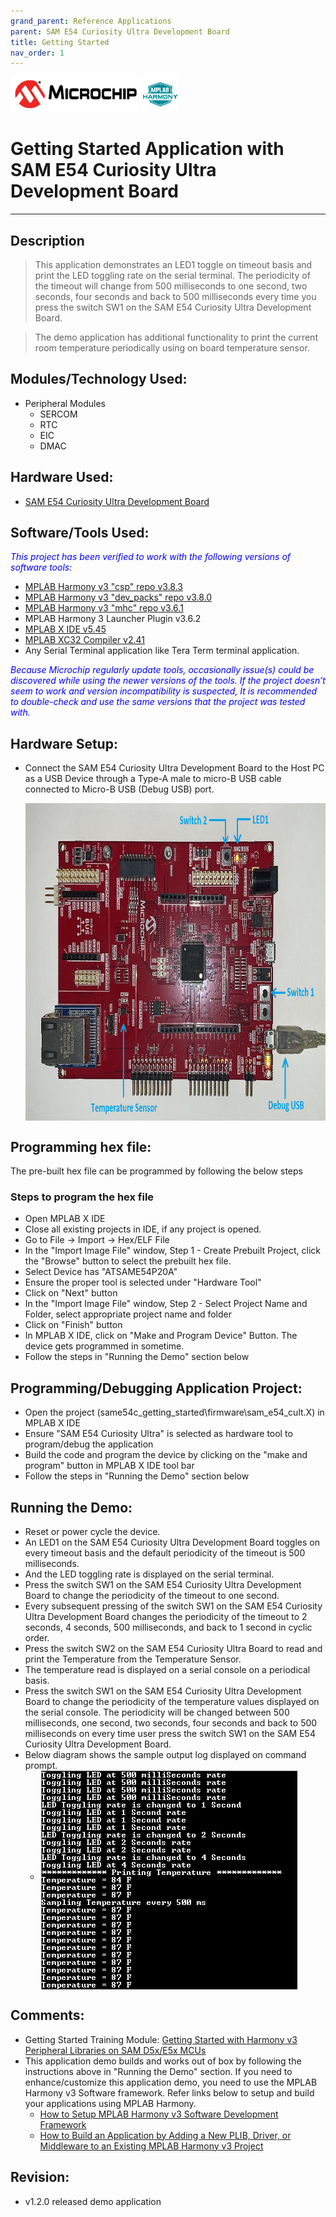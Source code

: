 ```yaml
---
grand_parent: Reference Applications
parent: SAM E54 Curiosity Ultra Development Board
title: Getting Started
nav_order: 1
---
```

<img src = "images/microchip_logo.png">
<img src = "images/microchip_mplab_harmony_logo_small.png">

# Getting Started Application with SAM E54 Curiosity Ultra Development Board
-----
## Description

> This application demonstrates an LED1 toggle on timeout basis and print the LED toggling rate on the serial terminal. The periodicity of the timeout will change from 500 milliseconds to one second, two seconds, four seconds and back to 500 milliseconds every time you press the switch SW1 on the SAM E54 Curiosity Ultra Development Board.

> The demo application has additional functionality to print the current room temperature periodically using on board temperature sensor.


## Modules/Technology Used:

- Peripheral Modules      
	- SERCOM
	- RTC
	- EIC
	- DMAC

## Hardware Used:

- [SAM E54 Curiosity Ultra Development Board](https://www.microchip.com/Developmenttools/ProductDetails/DM320210)   

## Software/Tools Used:
<span style="color:blue"> *This project has been verified to work with the following versions of software tools:*</span>  

 - [MPLAB Harmony v3 "csp" repo v3.8.3](https://github.com/Microchip-MPLAB-Harmony/csp/releases/tag/v3.8.3)
 - [MPLAB Harmony v3 "dev_packs" repo v3.8.0](https://github.com/Microchip-MPLAB-Harmony/dev_packs/releases/tag/v3.8.0)  
 - [MPLAB Harmony v3 "mhc" repo v3.6.1](https://github.com/Microchip-MPLAB-Harmony/mhc/releases/tag/v3.6.1)   
 - MPLAB Harmony 3 Launcher Plugin v3.6.2
 - [MPLAB X IDE v5.45](https://www.microchip.com/mplab/mplab-x-ide)
 - [MPLAB XC32 Compiler v2.41](https://www.microchip.com/mplab/compilers)
 - Any Serial Terminal application like Tera Term terminal application.  

 <span style="color:blue"> *Because Microchip regularly update tools, occasionally issue(s) could be discovered while using the newer versions of the tools. If the project doesn’t seem to work and version incompatibility is suspected, It is recommended to double-check and use the same versions that the project was tested with.* </span>  

## Hardware Setup:
- Connect the SAM E54 Curiosity Ultra Development Board to the Host PC as a USB Device
	through a Type-A male to micro-B USB cable connected to Micro-B USB (Debug USB) port.  

	<img src = "images/hardware_setup.png" width="800" height="508" align="middle">

## Programming hex file:
The pre-built hex file can be programmed by following the below steps

### Steps to program the hex file
- Open MPLAB X IDE
- Close all existing projects in IDE, if any project is opened.
- Go to File -> Import -> Hex/ELF File
- In the "Import Image File" window, Step 1 - Create Prebuilt Project, click the "Browse" button to select the prebuilt hex file.
- Select Device has "ATSAME54P20A"
- Ensure the proper tool is selected under "Hardware Tool"
- Click on "Next" button
- In the "Import Image File" window, Step 2 - Select Project Name and Folder, select appropriate project name and folder
- Click on "Finish" button
- In MPLAB X IDE, click on "Make and Program Device" Button. The device gets programmed in sometime.
- Follow the steps in "Running the Demo" section below

## Programming/Debugging Application Project:
- Open the project (same54c_getting_started\firmware\sam_e54_cult.X) in MPLAB X IDE
- Ensure "SAM E54 Curiosity Ultra" is selected as hardware tool to program/debug the application
- Build the code and program the device by clicking on the "make and program" button in MPLAB X IDE tool bar
- Follow the steps in "Running the Demo" section below

## Running the Demo:
- Reset or power cycle the device.
- An LED1  on the SAM E54 Curiosity Ultra Development Board toggles on every timeout basis and the default periodicity of the timeout is 500 milliseconds.
- And the LED toggling rate is displayed on the serial terminal.
- Press the switch SW1 on the SAM E54 Curiosity Ultra Development Board to change the periodicity of the timeout to one second.
- Every subsequent pressing of the switch SW1 on the SAM E54 Curiosity Ultra Development Board changes the periodicity of the timeout to 2 seconds, 4 seconds, 500 milliseconds, and back to 1 second in cyclic order.
- Press the switch SW2 on the SAM E54 Curiosity Ultra Board to read and print the Temperature from the Temperature Sensor.
- The temperature read is displayed on a serial console on a periodical basis.
- Press the switch SW1 on the SAM E54 Curiosity Ultra Development Board to change the
periodicity of the temperature values displayed on the serial console. The periodicity will be changed between 500 milliseconds, one second, two seconds, four seconds and back to 500 milliseconds on every time user press the switch SW1 on the SAM E54 Curiosity Ultra Development Board.
- Below diagram shows the sample output log displayed on command prompt.
    * <img src = "images/output.png" width="411" height="350" align="middle">

## Comments:
- Getting Started Training Module: [Getting Started with Harmony v3 Peripheral Libraries on SAM D5x/E5x MCUs](https://microchipdeveloper.com/harmony3:same54-getting-started-training-module)
- This application demo builds and works out of box by following the instructions above in "Running the Demo" section. If you need to enhance/customize this application demo, you need to use the MPLAB Harmony v3 Software framework. Refer links below to setup and build your applications using MPLAB Harmony.
	- [How to Setup MPLAB Harmony v3 Software Development Framework](https://www.microchip.com/mymicrochip/filehandler.aspx?ddocname=en1000821)
	- [How to Build an Application by Adding a New PLIB, Driver, or Middleware to an Existing MPLAB Harmony v3 Project](http://ww1.microchip.com/downloads/en/DeviceDoc/How_to_Build_Application_Adding_PLIB_%20Driver_or_Middleware%20_to_MPLAB_Harmony_v3Project_DS90003253A.pdf)

## Revision:
- v1.2.0 released demo application
